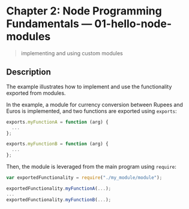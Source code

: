 # Chapter 2: Node Programming Fundamentals &mdash; 01-hello-node-modules
> implementing and using custom modules

## Description
The example illustrates how to implement and use the functionality exported from modules.

In the example, a module for currency conversion between Rupees and Euros is implemented, and two functions are exported using `exports`:
```javascript
exports.myFunctionA = function (arg) {
  ...  
};

exports.myFunctionB = function (arg) {
  ...  
};
```
Then, the module is leveraged from the main program using `require`:
```javascript
var exportedFunctionality = require("./my_module/module");

exportedFunctionality.myFunctionA(...);
...
exportedFunctionality.myFunctionB(...);
```
